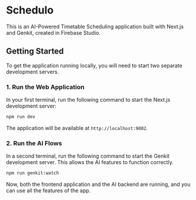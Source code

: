 # Schedulo

This is an AI-Powered Timetable Scheduling application built with Next.js and Genkit, created in Firebase Studio.

## Getting Started

To get the application running locally, you will need to start two separate development servers.

### 1. Run the Web Application

In your first terminal, run the following command to start the Next.js development server:

```bash
npm run dev
```

The application will be available at `http://localhost:9002`.

### 2. Run the AI Flows

In a second terminal, run the following command to start the Genkit development server. This allows the AI features to function correctly.

```bash
npm run genkit:watch
```

Now, both the frontend application and the AI backend are running, and you can use all the features of the app.
